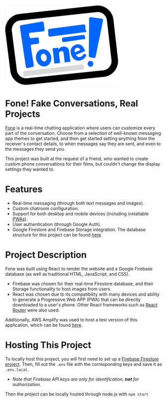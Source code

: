 ![](src/assets/logo.png)
# Fone! Fake Conversations, Real Projects

[Fone](https://main.df41y9bj358vt.amplifyapp.com) is a real-time chatting application where users can customize every part of the conversation. 
Choose from a selection of well-known messaging app themes to get started, and then get started setting anything
from the receiver's contact details, to when messages say they are sent, and even to the messages they send you. 

This project was built at the request of a friend, who wanted to create custom phone conversations for their films, but 
couldn't change the display settings they wanted to.

# Features

- Real-time messaging (through both text messages and images).
- Custom chatroom configuration.
- Support for both desktop and mobile devices (including installable [PWAs](https://developer.mozilla.org/en-US/docs/Web/Progressive_web_apps)).
- User authentication (through Google Auth).
- Google Firestore and Firebase Storage integration. The database structure for this project can be found [here](Database.md).


# Project Description

Fone was built using React to render the website and a Google Firebase database (as well as traditional HTML, JavaScript, and CSS).
- Firebase was chosen for their real-time Firestore database, and their Storage functionality to host images from users.
- React was chosen due to its compatibility with many devices and ability to generate a Progressive Web APP (PWA) that can be directly downloaded to a user's phone. Other React frameworks such as [React Router](https://reactrouter.com/en/main) were also used.

Additionally, AWS Amplify was used to host a test version of this application, which can be found [here](https://main.df41y9bj358vt.amplifyapp.com).


# Hosting This Project
To locally host this project, you will first need to set up a [Firebase Firestore project](https://firebase.google.com/products/firestore).  Then, fill out the `.env` file with the corresponding keys and save it as `.env.local`. 

- *Note that Firebase API keys are only for identification, **not** for authorization.*

Then the project can be locally hosted through node.js with `npm start`
